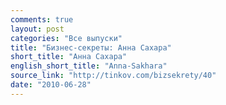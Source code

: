 ```yaml
---
comments: true
layout: post
categories: "Все выпуски"
title: "Бизнес-секреты: Анна Сахара"
short_title: "Анна Сахара"
english_short_title: "Anna-Sakhara"
source_link: "http://tinkov.com/bizsekrety/40"
date: "2010-06-28"
---
```

